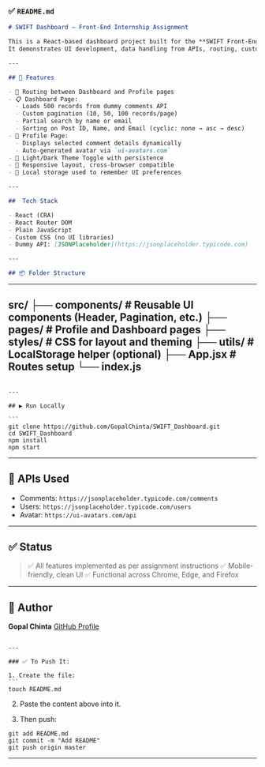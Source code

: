 

### ✅ `README.md`

```md
# SWIFT Dashboard – Front-End Internship Assignment

This is a React-based dashboard project built for the **SWIFT Front-End Internship Assignment**.  
It demonstrates UI development, data handling from APIs, routing, custom pagination, sorting, search, theming, and dynamic profile view.

---

## 🚀 Features

- 🔗 Routing between Dashboard and Profile pages
- 📋 Dashboard Page:
  - Loads 500 records from dummy comments API
  - Custom pagination (10, 50, 100 records/page)
  - Partial search by name or email
  - Sorting on Post ID, Name, and Email (cyclic: none → asc → desc)
- 👤 Profile Page:
  - Displays selected comment details dynamically
  - Auto-generated avatar via `ui-avatars.com`
- 🌙 Light/Dark Theme Toggle with persistence
- 📱 Responsive layout, cross-browser compatible
- 💾 Local storage used to remember UI preferences

---

##  Tech Stack

- React (CRA)
- React Router DOM
- Plain JavaScript
- Custom CSS (no UI libraries)
- Dummy API: [JSONPlaceholder](https://jsonplaceholder.typicode.com)

---

## 📦 Folder Structure

```
---
src/
├── components/         # Reusable UI components (Header, Pagination, etc.)
├── pages/              # Profile and Dashboard pages
├── styles/             # CSS for layout and theming
├── utils/              # LocalStorage helper (optional)
├── App.jsx             # Routes setup
└── index.js
---
````

---

## ▶️ Run Locally

```
git clone https://github.com/GopalChinta/SWIFT_Dashboard.git
cd SWIFT_Dashboard
npm install
npm start
````

---

## 🔗 APIs Used

* Comments: `https://jsonplaceholder.typicode.com/comments`
* Users: `https://jsonplaceholder.typicode.com/users`
* Avatar: `https://ui-avatars.com/api`

---

## ✅ Status

> ✅ All features implemented as per assignment instructions
> ✅ Mobile-friendly, clean UI
> ✅ Functional across Chrome, Edge, and Firefox

---

## 🙌 Author

**Gopal Chinta**
[GitHub Profile](https://github.com/GopalChinta)

````

---

### ✅ To Push It:

1. Create the file:
```
touch README.md
````

2. Paste the content above into it.

3. Then push:

```
git add README.md
git commit -m "Add README"
git push origin master
```

---



